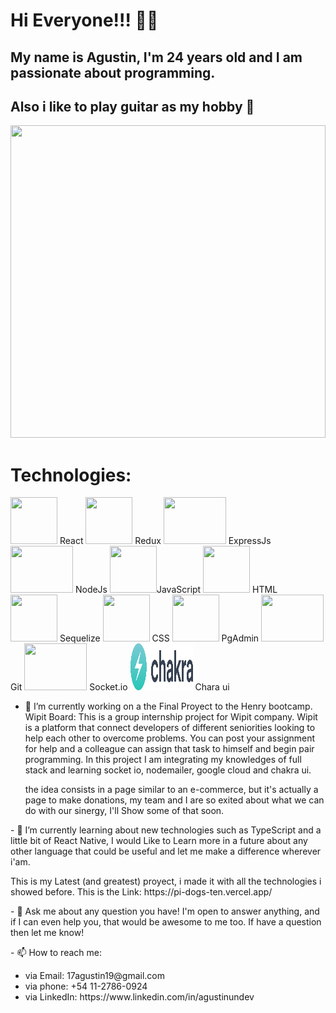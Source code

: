 <h1> Hi Everyone!!! 👋😀 </h1>
<h2>My name is Agustin, I'm 24 years old and I am passionate about programming.  </h2>
<h2>Also i like to play guitar as my hobby 🎸</h2>
<img src="https://user-images.githubusercontent.com/39142850/67110554-fdea5400-f20d-11e9-834a-d459a612b7b1.gif" width="100%" height="500px"/>

<div>
 <h1>Technologies:</h1>
 <img src="https://upload.wikimedia.org/wikipedia/commons/thumb/4/47/React.svg/1200px-React.svg.png" width="75px" height="75px" alt=""/> <span>React</span>  <img src="https://img.icons8.com/color/452/redux.png" width="75px" height="75px" alt=""/> <span>Redux</span>  <img src="https://ismaeljdz7.com/img/abilities/expressjs.png" width="100px" height="75px" alt=""/> <span>ExpressJs</span>    <img src="https://www.anychart.com/_design/img/upload/plugins/nodejs-logo.png" width="100px" height="75px" alt=""/> <span>NodeJs</span>    <img src="https://upload.wikimedia.org/wikipedia/commons/thumb/9/99/Unofficial_JavaScript_logo_2.svg/1024px-Unofficial_JavaScript_logo_2.svg.png" width="75px" height="75px" alt=""/><span>JavaScript</span>  <img src="https://upload.wikimedia.org/wikipedia/commons/thumb/6/61/HTML5_logo_and_wordmark.svg/2048px-HTML5_logo_and_wordmark.svg.png" width="75px" height="75px" alt=""/> <span>HTML</span>  <img src="https://seeklogo.com/images/S/sequelize-logo-9A5075DB9F-seeklogo.com.png" width="75px" height="75px" alt=""/> <span>Sequelize</span>  <img src="https://upload.wikimedia.org/wikipedia/commons/thumb/d/d5/CSS3_logo_and_wordmark.svg/1452px-CSS3_logo_and_wordmark.svg.png" width="75px" height="75px" alt=""/> <span>CSS</span>  <img src="https://upload.wikimedia.org/wikipedia/commons/thumb/2/29/Postgresql_elephant.svg/540px-Postgresql_elephant.svg.png" width="75px" height="75px" alt=""/>  <span>PgAdmin</span>  <img src="https://upload.wikimedia.org/wikipedia/commons/thumb/3/3f/Git_icon.svg/1024px-Git_icon.svg.png" width="100px" height="75px" alt=""/> <span>Git</span>  <img src="https://cdn.worldvectorlogo.com/logos/socket-io.svg" width="100px" height="75px" alt=""/> <span>Socket.io</span> <img src="https://raw.githubusercontent.com/chakra-ui/chakra-ui/main/logo/logo-colored@2x.png?raw=true" width="100px" height="75px" alt=""/> <span>Chara ui</span> 

 <p>
 
- 🔭 I’m currently working on a the Final Proyect to the Henry bootcamp.
  Wipit Board: This is a group internship project for Wipit company. Wipit is a platform that connect developers of different seniorities looking to help each other to overcome problems. You can post your assignment for help and a colleague can assign that task to himself and begin pair programming. In this project I am integrating my knowledges of full stack and learning socket io, nodemailer, google cloud and chakra ui.
  
  
  
  the idea consists in a page similar to an e-commerce, but it's actually a page to make donations, my team and I are so exited about what we can do with our sinergy, I'll Show some of that soon.
 </p> 
 
 
 <p>
  - 🌱 I’m currently learning about new technologies such as TypeScript and a little bit of React Native, I would Like to Learn more in a future about any other language that could be useful and let me make a difference wherever i'am.
 </p>
 
 
 <p>
 This is my Latest (and greatest) proyect, i made it with all the technologies i showed before. This is the Link: https://pi-dogs-ten.vercel.app/
 </p>
 
 <p>
  - 💬 Ask me about any question you have! I'm open to answer anything, and if I can even help you, that would be awesome to me too. If have a question then let me know!
 </p>
 
  <p>
- 📫 How to reach me: 
 <ul>
  <li>via Email: 17agustin19@gmail.com</li>
    <li>via phone: +54 11-2786-0924</li>
   <li> via LinkedIn: https://www.linkedin.com/in/agustinundev</li>
 </ul>
  </p>

 </div>
<!--
**17agustin/17agustin** is a ✨ _special_ ✨ repository because its `README.md` (this file) appears on your GitHub profile.

Here are some ideas to get you started:

- 🔭 I’m currently working on ...
- 🌱 I’m currently learning ... 
- 👯 I’m looking to collaborate on ...
- 🤔 I’m looking for help with ...
- 💬 Ask me about ...
- 📫 How to reach me: ...
- 😄 Pronouns: ...
- ⚡ Fun fact: ...
-->
